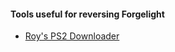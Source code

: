 #### Tools useful for reversing Forgelight

* [Roy's PS2 Downloader](https://gist.github.com/RoyAwesome/6772934)